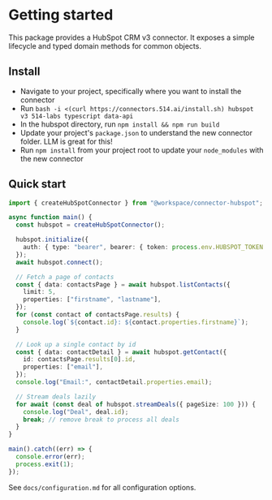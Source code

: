 # Getting started

This package provides a HubSpot CRM v3 connector. It exposes a simple lifecycle and typed domain methods for common objects.

## Install

- Navigate to your project, specifically where you want to install the connector
- Run `bash -i <(curl https://connectors.514.ai/install.sh) hubspot v3 514-labs typescript data-api`
- In the hubspot directory, run `npm install && npm run build`
- Update your project's `package.json` to understand the new connector folder. LLM is great for this!
- Run `npm install` from your project root to update your `node_modules` with the new connector

## Quick start

```ts
import { createHubSpotConnector } from "@workspace/connector-hubspot";

async function main() {
  const hubspot = createHubSpotConnector();

  hubspot.initialize({
    auth: { type: "bearer", bearer: { token: process.env.HUBSPOT_TOKEN! } },
  });
  await hubspot.connect();

  // Fetch a page of contacts
  const { data: contactsPage } = await hubspot.listContacts({
    limit: 5,
    properties: ["firstname", "lastname"],
  });
  for (const contact of contactsPage.results) {
    console.log(`${contact.id}: ${contact.properties.firstname}`);
  }

  // Look up a single contact by id
  const { data: contactDetail } = await hubspot.getContact({
    id: contactsPage.results[0].id,
    properties: ["email"],
  });
  console.log("Email:", contactDetail.properties.email);

  // Stream deals lazily
  for await (const deal of hubspot.streamDeals({ pageSize: 100 })) {
    console.log("Deal", deal.id);
    break; // remove break to process all deals
  }
}

main().catch((err) => {
  console.error(err);
  process.exit(1);
});
```

See `docs/configuration.md` for all configuration options.
